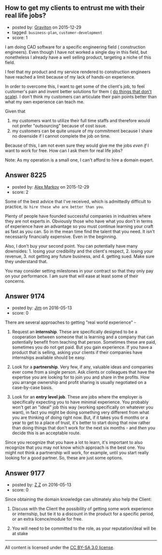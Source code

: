 ## How to get my clients to entrust me with their real life jobs?

- posted by: [Graviton](https://stackexchange.com/users/2728/graviton) on 2015-12-29
- tagged: `business-plan`, `customer-development`
- score: 1

<p>I am doing CAD software for a specific engineering field ( construction engineers). Even though I have not worked a single day in this field, but nonetheless I already have a well selling product, targeting a niche of this field.</p>

<p>I feel that my product and my service rendered to construction engineers have reached a limit because of my lack of hands-on experience.</p>

<p>In order to overcome this, I want to get some of the client's job, to feel customer's pain and invent better solutions for them ( <a href="http://www.paulgraham.com/ds.html" rel="nofollow">do things that don't scale</a>). I don't think my customers can articulate their pain points better than what my own experience can teach me. </p>

<p>Given that</p>

<ol>
<li>my customers want to utilize their full time staffs and therefore would not prefer "outsourcing" because of cost issue.</li>
<li>my customers can be quite unsure of my commitment because I share no downside if I cannot complete the job on time.</li>
</ol>

<p>Because of this, I am not even sure they would give me the jobs <em>even if</em> I want to work for free. How can I ask them for real life jobs? </p>

<p>Note: As my operation is a small one, I can't afford to hire a domain expert. </p>



## Answer 8225

- posted by: [Alex Markov](https://stackexchange.com/users/1814004/alex-markov) on 2015-12-29
- score: 2

<p>Some of the best advice that I've received, which is admittedly difficult to practice, is: <code>hire those who are better than you</code>. </p>

<p>Plenty of people have founded successful companies in industries where they are not experts in. Obviously those who have what you don't in terms of experience have an advantage so you must continue learning your craft as fast as you can. So in the mean time find the talent that you need. It isn't necessarily financially expensive. Even in the beginning. </p>

<p>Also, I don't buy your second point. You can potentially have many downsides: 1. losing your credibility and the client's respect, 2. losing your revenue, 3. not getting any future business, and 4. getting sued. Make sure they understand that. </p>

<p>You may consider setting milestones in your contract so that they only pay on your performance. I am sure that will ease at least some of their concerns.</p>



## Answer 9174

- posted by: [Jim](https://stackexchange.com/users/351236/jim) on 2016-05-13
- score: 0

<p>There are several approaches to getting "real world experience" -</p>

<ol>
<li><p>Request an <strong>internship</strong>. These are specifically designed to be a cooperation between someone that is learning and a company that can potentially benefit from teaching that person. Sometimes these are paid, sometimes you do not get paid. But you gain experience. If you have a product that is selling, asking your clients if their companies have internships available should be easy.</p></li>
<li><p>Look for a <strong>partnership</strong>. Very few, if any, valuable ideas and companies ever come from a single person. Ask clients or colleagues that have the expertise you are looking for to join you and share in the profits. How you arrange ownership and profit sharing is usually negotiated on a case-by-case basis.</p></li>
<li><p>Look for an <strong>entry level job</strong>. These are jobs where the employer is specifically expecting you to have minimal experience. You probably won't get an "ideal" job this way (working specifically on whatever you want), in fact you might be doing something very different from what you are thinking of doing right now. But, if it takes you 6 months or a year to get to a place of trust, it's better to start doing that now rather than doing things that don't work for the next six months - and <em>then</em> you decide this is an acceptable route.</p></li>
</ol>

<p>Since you recognize that you have a lot to learn, it's important to also recognize that you may not know which approach is the best one. You might not think a partnership will work, for example, until you start really looking for a good partner. So, these are just some options.</p>



## Answer 9177

- posted by: [Z Z](https://stackexchange.com/users/7691178/z-z) on 2016-05-13
- score: 0

<p>Since obtaining the domain knowledge can ultimately also help the Client:</p>

<ol>
<li><p>Discuss with the Client the possibility of getting some work experience or internship, but tie it to a discount in the product for a specific period, or an extra licence/module for free.</p></li>
<li><p>You will need to be committed to the role, as your reputation/deal will be at stake</p></li>
</ol>




---

All content is licensed under the [CC BY-SA 3.0 license](https://creativecommons.org/licenses/by-sa/3.0/).
